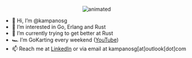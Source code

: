 
<p align="center">
  <img src="https://media.giphy.com/media/xTiIzJSKB4l7xTouE8/giphy.gif" alt="animated" />
</p>

- 👋 Hi, I’m @kampanosg
- 👀 I’m interested in Go, Erlang and Rust
- 🌱 I’m currently trying to get better at Rust
- 🏎️ I’m GoKarting every weekend ([YouTube]())
- 📫 Reach me at [LinkedIn](https://uk.linkedin.com/in/kampanosg) or via email at kampanosg[at]outlook[dot]com
